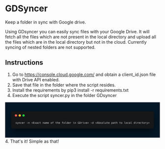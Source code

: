 # GDSyncer
Keep a folder in sync with Google drive.

Using GDsyncer you can easily sync files with your Google Drive. It will fetch all the files which are not present in the local directory and upload all the files which are in the local directory but not in the cloud. Currently syncing of nested folders are not supported. 

## Instructions
1. Go to https://console.cloud.google.com/ and obtain a client_id.json file with Drive API enabled.
2. Save that file in the folder where the script resides.
3. Install the requirements by pip3 install -r requirements.txt
4. Execute the script syncer.py in the folder GDsyncer

![terminal](screenshot.png)
4. That's it! Simple as that!

